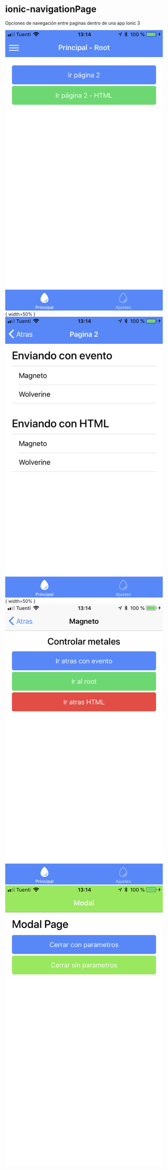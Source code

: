 # ionic-navigationPage
Opciones de navegación entre paginas dentro de una app Ionic 3

![Screenshot](https://github.com/Agusteen/ionic-navigationPage/blob/master/IMG_1121.PNG?raw=true) { width=50% }
![alt text](https://github.com/Agusteen/ionic-navigationPage/blob/master/IMG_1122.PNG?raw=true) { width=50% }
![alt text](https://github.com/Agusteen/ionic-navigationPage/blob/master/IMG_1123.PNG?raw=true)
![alt text](https://github.com/Agusteen/ionic-navigationPage/blob/master/IMG_1124.PNG?raw=true)

